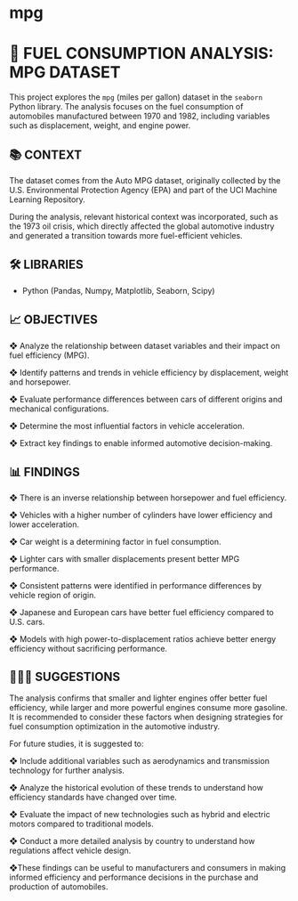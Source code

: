 # mpg

# 🚗 FUEL CONSUMPTION ANALYSIS: MPG DATASET

This project explores the `mpg` (miles per gallon) dataset in the `seaborn` Python library. The analysis focuses on the fuel consumption of automobiles manufactured between 1970 and 1982, including variables such as displacement, weight, and engine power.

## 📚 CONTEXT

The dataset comes from the Auto MPG dataset, originally collected by the U.S. Environmental Protection Agency (EPA) and part of the UCI Machine Learning Repository.

During the analysis, relevant historical context was incorporated, such as the 1973 oil crisis, which directly affected the global automotive industry and generated a transition towards more fuel-efficient vehicles.

## 🛠️ LIBRARIES

- Python (Pandas, Numpy, Matplotlib, Seaborn, Scipy)

## 📈 OBJECTIVES

❖ Analyze the relationship between dataset variables and their impact on fuel efficiency (MPG).

❖ Identify patterns and trends in vehicle efficiency by displacement, weight and horsepower.

❖ Evaluate performance differences between cars of different origins and mechanical configurations.

❖ Determine the most influential factors in vehicle acceleration.

❖ Extract key findings to enable informed automotive decision-making.


## 📊 FINDINGS
❖ There is an inverse relationship between horsepower and fuel efficiency.

❖ Vehicles with a higher number of cylinders have lower efficiency and lower acceleration.

❖ Car weight is a determining factor in fuel consumption.

❖ Lighter cars with smaller displacements present better MPG performance.

❖ Consistent patterns were identified in performance differences by vehicle region of origin.

❖ Japanese and European cars have better fuel efficiency compared to U.S. cars.

❖ Models with high power-to-displacement ratios achieve better energy efficiency without sacrificing performance.

## 🧐☝🏼️ SUGGESTIONS
The analysis confirms that smaller and lighter engines offer better fuel efficiency, while larger and more powerful engines consume more gasoline. It is recommended to consider these factors when designing strategies for fuel consumption optimization in the automotive industry.

For future studies, it is suggested to:

❖ Include additional variables such as aerodynamics and transmission technology for further analysis.

❖ Analyze the historical evolution of these trends to understand how efficiency standards have changed over time.

❖ Evaluate the impact of new technologies such as hybrid and electric motors compared to traditional models.

❖ Conduct a more detailed analysis by country to understand how regulations affect vehicle design.

❖These findings can be useful to manufacturers and consumers in making informed efficiency and performance decisions in the purchase and production of automobiles.






















